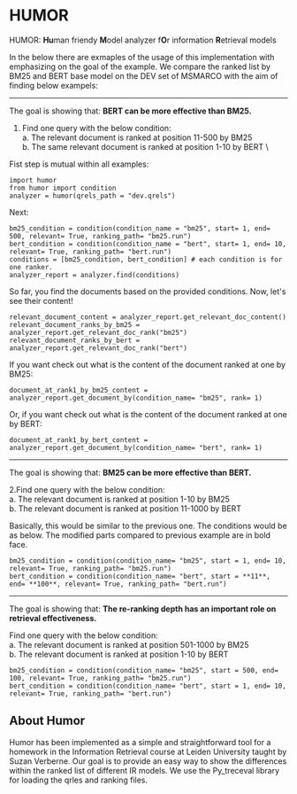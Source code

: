 # HUMOR
HUMOR: **Hu**man friendy **M**odel analyzer f**O**r information **R**etrieval models


In the below there are exmaples of the usage of this implementation with emphasizing on the goal of the example. We compare the ranked list by BM25 and BERT base model on the DEV set of MSMARCO with the aim of finding below exampels:
<hr>

The goal is showing that: **BERT can be more effective than BM25.** 
1. Find one query with the below condition: \
  a. The relevant document is ranked at position 11-500 by BM25 \
  b. The same relevant document is ranked at position 1-10 by BERT \

Fist step is mutual within all examples:
```
import humor
from humor import condition
analyzer = humor(qrels_path = "dev.qrels")
```

Next:
```
bm25_condition = condition(condition_name = "bm25", start= 1, end= 500, relevant= True, ranking_path= "bm25.run")
bert_condition = condition(condition_name = "bert", start= 1, end= 10, relevant= True, ranking_path= "bert.run")
conditions = [bm25_condition, bert_condition] # each condition is for one ranker.
analyzer_report = analyzer.find(conditions)
```

So far, you find the documents based on the provided conditions. Now, let's see their content!

```
relevant_document_content = analyzer_report.get_relevant_doc_content()
relevant_document_ranks_by_bm25 = analyzer_report.get_relevant_doc_rank("bm25")
relevant_document_ranks_by_bert = analyzer_report.get_relevant_doc_rank("bert")
```
If you want check out what is the content of the document ranked at one by BM25:
```
document_at_rank1_by_bm25_content = analyzer_report.get_document_by(condition_name= "bm25", rank= 1)
```
Or, if you want check out what is the content of the document ranked at one by BERT:
```
document_at_rank1_by_bert_content = analyzer_report.get_document_by(condition_name= "bert", rank= 1)
```

<hr>

The goal is showing that: **BM25 can be more effective than BERT.** 

2.Find one query with the below condition: \
  a. The relevant document is ranked at position 1-10 by BM25 \
  b. The relevant document is ranked at position 11-1000 by BERT

Basically, this would be similar to the previous one. The conditions would be as below. The modified parts compared to previous example are in bold face.

```
bm25_condition = condition(condition_name= "bm25", start = 1, end= 10, relevant= True, ranking_path= "bm25.run")
bert_condition = condition(condition_name= "bert", start = **11**, end= **100**, relevant= True, ranking_path= "bert.run")
```


<hr>


The goal is showing that: **The re-ranking depth has an important role on retrieval effectiveness.**

Find one query with the below condition: \
  a. The relevant document is ranked at position 501-1000 by BM25 \
  b. The relevant document is ranked at position 1-10 by BERT 


```
bm25_condition = condition(condition_name= "bm25", start = 500, end= 100, relevant= True, ranking_path= "bm25.run")
bert_condition = condition(condition_name= "bert", start = 1, end= 10, relevant= True, ranking_path= "bert.run")
```


## About Humor
Humor has been implemented as a simple and straightforward tool for a homework in the Information Retrieval course at Leiden University taught by Suzan Verberne. Our goal is to provide an easy way to show the differences within the ranked list of different IR models. We use the Py_treceval library for loading the qrles and ranking files.

